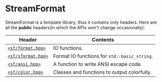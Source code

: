 # StreamFormat
StreamFormat is a template library, thus it contains only headers. Here are all the **public** headers(in which the APIs won't change occasionally):

|Header|Contents|
|-|-|
|[`<sf/format.hpp>`](./format/index.md)|IO functions.|
|[`<sf/sformat.hpp>`](./sformat/index.md)|Format IO functions for `std::basic_string`.|
|[`<sf/ansi.hpp>`](./ansi/index.md)|A function to write ANSI escape code.|
|[`<sf/color.hpp>`](./color/index.md)|Classes and functions to output colorfully.|
